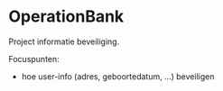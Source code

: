 OperationBank
=============

Project informatie beveiliging. 

Focuspunten:
- hoe user-info (adres, geboortedatum, ...) beveiligen
